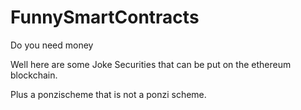 # FunnySmartContracts
Do you need money

Well here are some Joke Securities that can be put on the ethereum blockchain. 

Plus a ponzischeme that is not a ponzi scheme.
